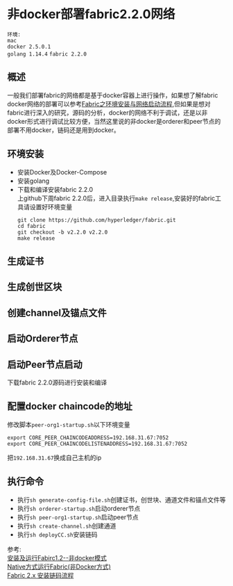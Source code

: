 # 非docker部署fabric2.2.0网络
`环境:`   
`mac`   
`docker 2.5.0.1`  
`golang 1.14.4`
`fabric 2.2.0`  

## 概述
一般我们部署fabric的网络都是基于docker容器上进行操作，如果想了解fabric docker网络的部署可以参考[Fabric之环境安装与网络启动流程](https://blog.csdn.net/u013938484/article/details/79867992),但如果是想对fabric进行深入的研究，源码的分析，docker的网络不利于调试，还是以非docker形式进行调试比较方便，当然这里说的非docker是orderer和peer节点的部署不用docker，链码还是用到docker。

## 环境安装
* 安装Docker及Docker-Compose
* 安装golang
* 下载和编译安装fabric 2.2.0    
    上github下周fabric 2.2.0后，进入目录执行`make release`,安装好的fabric工具请设置好环境变量
    ```
    git clone https://github.com/hyperledger/fabric.git
    cd fabric
    git checkout -b v2.2.0 v2.2.0
    make release
    ```

## 生成证书



## 生成创世区块


## 创建channel及锚点文件

## 启动Orderer节点

## 启动Peer节点启动

下载fabric 2.2.0源码进行安装和编译

## 配置docker chaincode的地址
修改脚本`peer-org1-startup.sh`以下环境变量
```
export CORE_PEER_CHAINCODEADDRESS=192.168.31.67:7052
export CORE_PEER_CHAINCODELISTENADDRESS=192.168.31.67:7052
```
把`192.168.31.67`换成自己主机的ip

## 执行命令
* 执行`sh generate-config-file.sh`创建证书，创世块、通道文件和锚点文件等
* 执行`sh orderer-startup.sh`启动orderer节点
* 执行`sh peer-org1-startup.sh`启动peer节点
* 执行`sh create-channel.sh`创建通道
* 执行`sh deployCC.sh`安装链码



参考:   
[安装及运行Fabirc1.2--非docker模式](https://blog.csdn.net/sitebus/article/details/104095858)    
[Native方式运行Fabric(非Docker方式)](https://blog.csdn.net/u013938484/article/details/79867992)     
[Fabric 2.x 安装链码流程](https://blog.csdn.net/hello2mao/article/details/106083995)